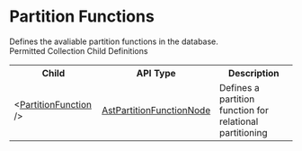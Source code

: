 # Partition Functions

<div class="LanguageSummary"><div class ="SummaryItem">Defines the avaliable partition functions in the database.</div></div><div class="SchemaBindingGroup"><div class="SchemaBindingGroupHeader">Permitted Collection Child Definitions</div><table id="SchemaBindingList" class="SchemaBindingList"><tbody><tr><th class="SchemaBindingNameColumnHeader">Child</th><th class="SchemaBindingTypeColumnHeader">API Type</th><th class="SchemaBindingSummaryColumnHeader">Description</th></tr><tr class="cd0"><td class="SchemaBindingName"><span class="punc">&lt;</span><a href=Varigence.Languages.Biml.Table.AstPartitionFunctionNode.html">PartitionFunction</a><span class="punc"> /&gt;</span></td><td class="SchemaBindingType"><a href="../api-reference/Varigence.Languages.Biml.Table.AstPartitionFunctionNode.html">AstPartitionFunctionNode</a></td><td class="SchemaBindingSummary">Defines a partition function for relational partitioning</td></tr></tbody></table></div>